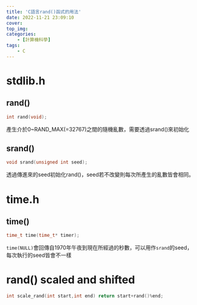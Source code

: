 ```yaml
---
title: 'C語言rand()函式的用法'
date: 2022-11-21 23:09:10
cover:
top_img:
categories:
    - [計算機科學]
tags:
    - C
---
```

# stdlib.h
## rand()
```c
int rand(void);
```
產生介於0~RAND_MAX(=32767)之間的隨機亂數，需要透過srand()來初始化
## srand()
```c
void srand(unsigned int seed);
```
透過傳進來的seed初始化rand()，seed若不改變則每次所產生的亂數皆會相同。

# time.h
## time()
```c
time_t time(time_t* timer);
```
`time(NULL)`會回傳自1970年午夜到現在所經過的秒數，可以用作`srand`的seed，每次執行的seed皆會不一樣

# rand() scaled and shifted
```c
int scale_rand(int start,int end) return start+rand()%end;
```